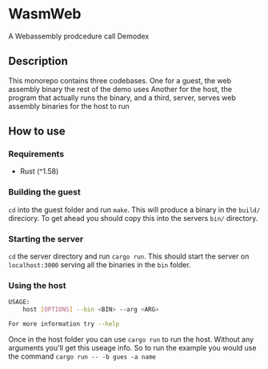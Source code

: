 # WasmWeb

A Webassembly prodcedure call Demodex

## Description

This monorepo contains three codebases.
One for a guest, the web assembly binary the rest of the demo uses
Another for the host, the program that actually runs the binary,
and a third, server, serves web assembly binaries for the host to run


## How to use

### Requirements

* Rust (^1.58)

### Building the guest 

`cd` into the guest folder and run `make`.
This will produce a binary in the `build/` direciory.
To get ahead you should copy this into the servers `bin/` directory.

### Starting the server 

`cd` the server directory and run `cargo run`.
This should start the server on `localhost:3000` serving all the binaries in the `bin` folder.

### Using the host

``` sh
USAGE:
    host [OPTIONS] --bin <BIN> --arg <ARG>

For more information try --help
```

Once in the host folder you can use `cargo run` to run the host.
Without any arguments you'll get this useage info.
So to run the example you would use the command `cargo run -- -b gues -a name`
